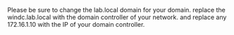 Please be sure to change the lab.local domain for your domain.
replace the windc.lab.local with the domain controller of your network.
and replace any 172.16.1.10 with the IP of your domain controller.

